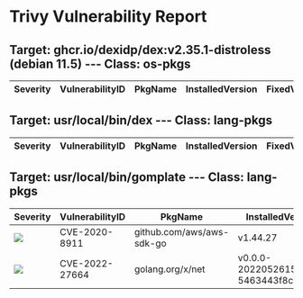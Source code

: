 # Trivy Vulnerability Report




## Target: ghcr.io/dexidp/dex:v2.35.1-distroless (debian 11.5) --- Class: os-pkgs
|Severity|VulnerabilityID|PkgName|InstalledVersion|FixedVersion|
|--------|---------------|-------|----------------|------------|

## Target: usr/local/bin/dex --- Class: lang-pkgs
|Severity|VulnerabilityID|PkgName|InstalledVersion|FixedVersion|
|--------|---------------|-------|----------------|------------|

## Target: usr/local/bin/gomplate --- Class: lang-pkgs
|Severity|VulnerabilityID|PkgName|InstalledVersion|FixedVersion|
|--------|---------------|-------|----------------|------------|
|![](https://img.shields.io/badge/-MEDIUM-yellow)|CVE-2020-8911|github.com/aws/aws-sdk-go|v1.44.27||
|![](https://img.shields.io/badge/-HIGH-orange)|CVE-2022-27664|golang.org/x/net|v0.0.0-20220526153639-5463443f8c37|0.0.0-20220906165146-f3363e06e74c|

